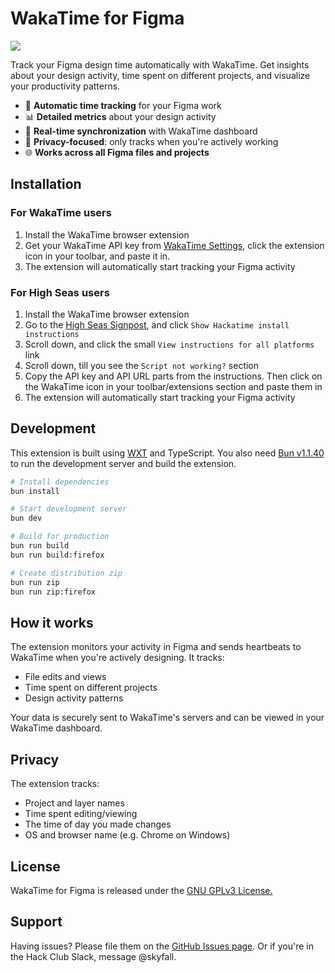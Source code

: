 # WakaTime for Figma

<a href="https://addons.mozilla.org/en-US/firefox/addon/wakatime-for-figma/"><img src="https://extensionworkshop.com/assets/img/documentation/publish/get-the-addon-178x60px.dad84b42.png"></a>

Track your Figma design time automatically with WakaTime. Get insights about your design activity, time spent on different projects, and visualize your productivity patterns.

- 🎨 **Automatic time tracking** for your Figma work
- 📊 **Detailed metrics** about your design activity
- 🔄 **Real-time synchronization** with WakaTime dashboard
- 🚫 **Privacy-focused**: only tracks when you're actively working
- 🌐 **Works across all Figma files and projects**

## Installation

### For WakaTime users
1. Install the WakaTime browser extension
2. Get your WakaTime API key from [WakaTime Settings](https://wakatime.com/settings/account), click the extension icon in your toolbar, and paste it in.
3. The extension will automatically start tracking your Figma activity

### For High Seas users
1. Install the WakaTime browser extension
2. Go to the [High Seas Signpost](https://highseas.hackclub.com/signpost), and click `Show Hackatime install instructions`
3. Scroll down, and click the small `View instructions for all platforms` link
4. Scroll down, till you see the `Script not working?` section
5. Copy the API key and API URL parts from the instructions. Then click on the WakaTime icon in your toolbar/extensions section and paste them in
6. The extension will automatically start tracking your Figma activity

## Development

This extension is built using [WXT](https://wxt.dev) and TypeScript. You also need [Bun v1.1.40](https://bun.sh) to run the development server and build the extension.

```bash
# Install dependencies
bun install

# Start development server
bun dev

# Build for production
bun run build
bun run build:firefox

# Create distribution zip
bun run zip
bun run zip:firefox
```

## How it works

The extension monitors your activity in Figma and sends heartbeats to WakaTime when you're actively designing. It tracks:
- File edits and views
- Time spent on different projects
- Design activity patterns

Your data is securely sent to WakaTime's servers and can be viewed in your WakaTime dashboard.

## Privacy

The extension tracks:
- Project and layer names
- Time spent editing/viewing
- The time of day you made changes
- OS and browser name (e.g. Chrome on Windows)

## License

WakaTime for Figma is released under the [GNU GPLv3 License.](https://github.com/SkyfallWasTaken/figma-wakatime/blob/main/LICENSE)

## Support

Having issues? Please file them on the [GitHub Issues page](https://github.com/SkyfallWasTaken/figma-wakatime/issues). Or if you're in the Hack Club Slack, message @skyfall.
